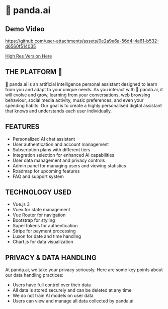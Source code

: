 # 🐼 panda.ai

## Demo Video
https://github.com/user-attachments/assets/0e2a9e6a-56d4-4a61-b532-d6560f514035

[High Res Version Here](https://player.vimeo.com/video/832939398)

## THE PLATFORM 🐼

🐼 panda.ai is an artificial intelligence personal assistant designed to learn from you and adapt to your unique needs. As you interact with 🐼 panda.ai, it will evolve and grow, learning from your conversations, web browsing behaviour, social media activity, music preferences, and even your spending habits. Our goal is to create a highly personalised digital assistant that knows and understands each user individually.

## FEATURES

- Personalized AI chat assistant
- User authentication and account management
- Subscription plans with different tiers
- Integration selection for enhanced AI capabilities
- User data management and privacy controls
- Admin panel for managing users and viewing statistics
- Roadmap for upcoming features
- FAQ and support system

## TECHNOLOGY USED

- Vue.js 3
- Vuex for state management
- Vue Router for navigation
- Bootstrap for styling
- SuperTokens for authentication
- Stripe for payment processing
- Luxon for date and time handling
- Chart.js for data visualization

## PRIVACY & DATA HANDLING
At panda.ai, we take your privacy seriously. Here are some key points about our data handling practices:

- Users have full control over their data
- All data is stored securely and can be deleted at any time
- We do not train AI models on user data
- Users can view and manage all data collected by panda.ai